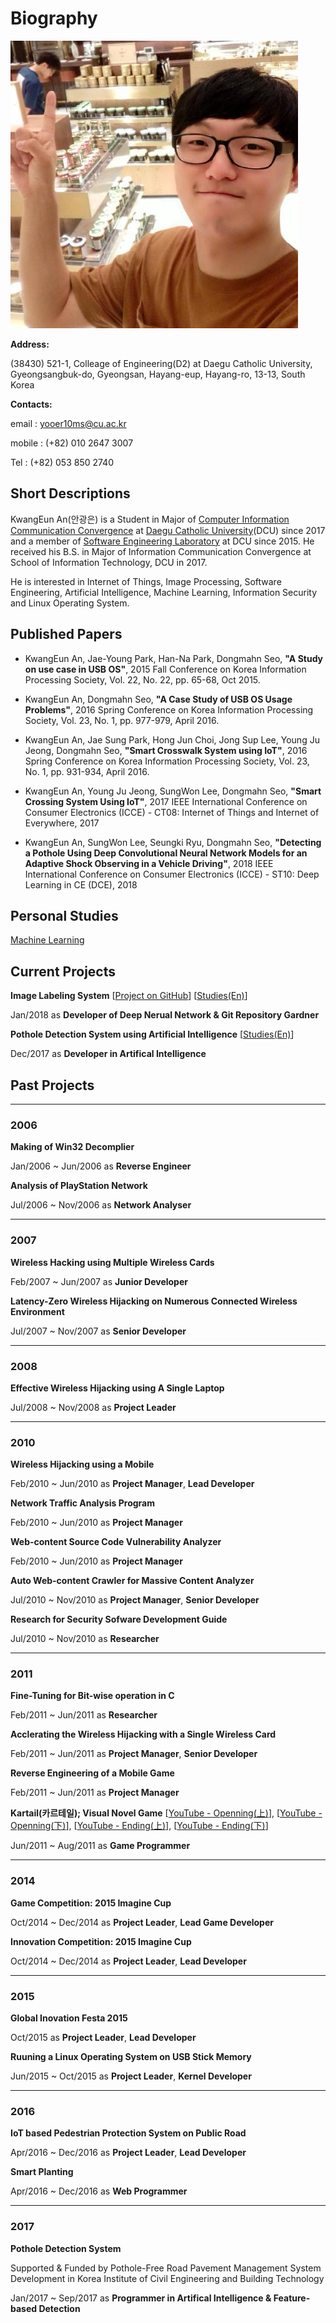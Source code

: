 # Biography

![Selfi!!!](./resources/selfi.jpg)

**Address:**

(38430) 521-1, Colleage of Engineering(D2) at Daegu Catholic University, Gyeongsangbuk-do, Gyeongsan, Hayang-eup, Hayang-ro, 13-13, South Korea

**Contacts:**

email : [yooer10ms@cu.ac.kr](mailto:yooer10ms@cu.ac.kr)

mobile : (+82) 010 2647 3007

Tel : (+82) 053 850 2740

## Short Descriptions

KwangEun An(안광은) is a Student in Major of [Computer Information Communication Convergence](http://it.cu.ac.kr) at [Daegu Catholic University](http://www.cu.ac.kr)(DCU) since 2017 and a member of [Software Engineering Laboratory]() at DCU since 2015. He received his B.S. in Major of Information Communication Convergence at School of Information Technology, DCU in 2017.

He is interested in Internet of Things, Image Processing, Software Engineering, Artificial Intelligence, Machine Learning, Information Security and Linux Operating System.

## Published Papers

* KwangEun An, Jae-Young Park, Han-Na Park, Dongmahn Seo, **"A Study on use case in USB OS"**, 2015 Fall Conference on Korea Information Processing Society, Vol. 22, No. 22, pp. 65-68, Oct 2015.

* KwangEun An, Dongmahn Seo, **"A Case Study of USB OS Usage Problems"**, 2016 Spring Conference on Korea Information Processing Society, Vol. 23, No. 1, pp. 977-979, April 2016.

* KwangEun An, Jae Sung Park, Hong Jun Choi, Jong Sup Lee, Young Ju Jeong, Dongmahn Seo, **"Smart Crosswalk System using IoT"**, 2016 Spring Conference on Korea Information Processing Society, Vol. 23, No. 1, pp. 931-934, April 2016.

* KwangEun An, Young Ju Jeong, SungWon Lee, Dongmahn Seo, **"Smart Crossing System Using IoT"**, 2017 IEEE International Conference on Consumer Electronics (ICCE) - CT08: Internet of Things and Internet of Everywhere, 2017

* KwangEun An, SungWon Lee, Seungki Ryu, Dongmahn Seo, **"Detecting a Pothole Using Deep Convolutional Neural Network Models for an Adaptive Shock Observing in a Vehicle Driving"**, 2018 IEEE International Conference on Consumer Electronics (ICCE) - ST10: Deep Learning in CE (DCE), 2018

## Personal Studies

[Machine Learning](./Study/Machine_Learning/main.md)

## Current Projects

**Image Labeling System** [[Project on GitHub](https://github.com/CUDSnSLab/Image-Labeling-Project)] [[Studies(En)](./Study/Image_Labeling_System/main.md)]

Jan/2018 as **Developer of Deep Nerual Network & Git Repository Gardner**

**Pothole Detection System using Artificial Intelligence** [[Studies(En)](./Study/Pothole_Detection_System/main.md)]

Dec/2017 as **Developer in Artifical Intelligence**

## Past Projects

----

### 2006

**Making of Win32 Decomplier**

Jan/2006 ~ Jun/2006 as **Reverse Engineer**

**Analysis of PlayStation Network**

Jul/2006 ~ Nov/2006 as **Network Analyser**

----

### 2007

**Wireless Hacking using Multiple Wireless Cards**

Feb/2007 ~ Jun/2007 as **Junior Developer**

**Latency-Zero Wireless Hijacking on Numerous Connected Wireless Environment**

Jul/2007 ~ Nov/2007 as **Senior Developer**

----

### 2008

**Effective Wireless Hijacking using A Single Laptop**

Jul/2008 ~ Nov/2008 as **Project Leader**

----

### 2010

**Wireless Hijacking using a Mobile**

Feb/2010 ~ Jun/2010 as **Project Manager**, **Lead Developer**

**Network Traffic Analysis Program**

Feb/2010 ~ Jun/2010 as **Project Manager**

**Web-content Source Code Vulnerability Analyzer**

Feb/2010 ~ Jun/2010 as **Project Manager**

**Auto Web-content Crawler for Massive Content Analyzer**

Jul/2010 ~ Nov/2010 as **Project Manager**, **Senior Developer**

**Research for Security Sofware Development Guide**

Jul/2010 ~ Nov/2010 as **Researcher**

----

### 2011

**Fine-Tuning for Bit-wise operation in C**

Feb/2011 ~ Jun/2011 as **Researcher**

**Acclerating the Wireless Hijacking with a Single Wireless Card**

Feb/2011 ~ Jun/2011 as **Project Manager**, **Senior Developer**

**Reverse Engineering of a Mobile Game**

Feb/2011 ~ Jun/2011 as **Project Manager**

**Kartail(카르테일); Visual Novel Game** [[YouTube - Openning(上)](https://www.youtube.com/watch?v=su_-6fzBao8)], [[YouTube - Openning(下)](https://www.youtube.com/watch?v=JHB9AFGkKsg)], [[YouTube - Ending(上)](https://www.youtube.com/watch?v=C9ZJJhLiTmM)], [[YouTube - Ending(下)](https://www.youtube.com/watch?v=cOxU9SLwFIU)]

Jun/2011 ~ Aug/2011 as **Game Programmer**

----

### 2014

**Game Competition: 2015 Imagine Cup**

Oct/2014 ~ Dec/2014 as **Project Leader**, **Lead Game Developer**

**Innovation Competition: 2015 Imagine Cup**

Oct/2014 ~ Dec/2014 as **Project Leader**, **Lead Developer**

----

### 2015

**Global Inovation Festa 2015**

Oct/2015 as **Project Leader**, **Lead Developer**

**Ruuning a Linux Operating System on USB Stick Memory**

Jun/2015 ~ Oct/2015 as **Project Leader**, **Kernel Developer**

----

### 2016

**IoT based Pedestrian Protection System on Public Road**

Apr/2016 ~ Dec/2016 as **Project Leader**, **Lead Developer**

**Smart Planting**

Apr/2016 ~ Dec/2016 as **Web Programmer**

----

### 2017

**Pothole Detection System** 

Supported & Funded by Pothole-Free Road Pavement Management System Development in  Korea Institute of Civil Engineering and Building Technology

Jan/2017 ~ Sep/2017 as **Programmer in Artifical Intelligence & Feature-based Detection**